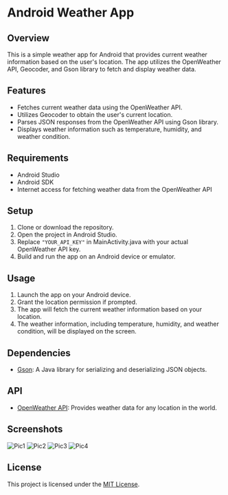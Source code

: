 # Android Weather App

## Overview
This is a simple weather app for Android that provides current weather information based on the user's location. The app utilizes the OpenWeather API, Geocoder, and Gson library to fetch and display weather data.

## Features
- Fetches current weather data using the OpenWeather API.
- Utilizes Geocoder to obtain the user's current location.
- Parses JSON responses from the OpenWeather API using Gson library.
- Displays weather information such as temperature, humidity, and weather condition.

## Requirements
- Android Studio
- Android SDK
- Internet access for fetching weather data from the OpenWeather API

## Setup
1. Clone or download the repository.
2. Open the project in Android Studio.
3. Replace `"YOUR_API_KEY"` in MainActivity.java with your actual OpenWeather API key.
4. Build and run the app on an Android device or emulator.

## Usage
1. Launch the app on your Android device.
2. Grant the location permission if prompted.
3. The app will fetch the current weather information based on your location.
4. The weather information, including temperature, humidity, and weather condition, will be displayed on the screen.

## Dependencies
- [Gson](https://github.com/google/gson): A Java library for serializing and deserializing JSON objects.

## API
- [OpenWeather API](https://openweathermap.org/api): Provides weather data for any location in the world.

## Screenshots
![Pic1](screenshots/sc1.jpg)
![Pic2](screenshots/sc2.jpg)
![Pic3](screenshots/sc3.jpg)
![Pic4](screenshots/sc4.jpg)

## License
This project is licensed under the [MIT License](LICENSE).
